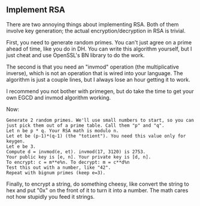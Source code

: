 ## Implement RSA

There are two annoying things about implementing RSA. Both of them involve key generation; the actual encryption/decryption in RSA is trivial.

First, you need to generate random primes. You can't just agree on a prime ahead of time, like you do in DH. You can write this algorithm yourself, but I just cheat and use OpenSSL's BN library to do the work.

The second is that you need an "invmod" operation (the multiplicative inverse), which is not an operation that is wired into your language. The algorithm is just a couple lines, but I always lose an hour getting it to work.

I recommend you not bother with primegen, but do take the time to get your own EGCD and invmod algorithm working.

Now:

    Generate 2 random primes. We'll use small numbers to start, so you can just pick them out of a prime table. Call them "p" and "q".
    Let n be p * q. Your RSA math is modulo n.
    Let et be (p-1)*(q-1) (the "totient"). You need this value only for keygen.
    Let e be 3.
    Compute d = invmod(e, et). invmod(17, 3120) is 2753.
    Your public key is [e, n]. Your private key is [d, n].
    To encrypt: c = m**e%n. To decrypt: m = c**d%n
    Test this out with a number, like "42".
    Repeat with bignum primes (keep e=3).

Finally, to encrypt a string, do something cheesy, like convert the string to hex and put "0x" on the front of it to turn it into a number. The math cares not how stupidly you feed it strings.
